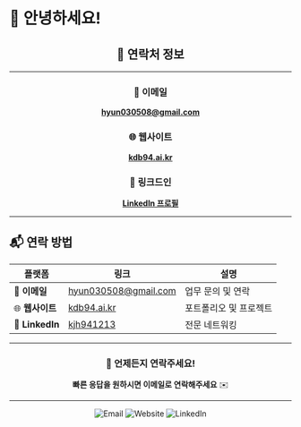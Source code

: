 # 👋 안녕하세요!

<div align="center">
  
## 🌟 연락처 정보

---

### 📧 이메일
**hyun030508@gmail.com**

### 🌐 웹사이트
**[kdb94.ai.kr](http://kdb94.ai.kr/)**

### 💼 링크드인
**[LinkedIn 프로필](https://www.linkedin.com/in/kjh941213/)**

---

</div>

## 📬 연락 방법

| 플랫폼 | 링크 | 설명 |
|--------|------|------|
| 📧 **이메일** | hyun030508@gmail.com | 업무 문의 및 연락 |
| 🌐 **웹사이트** | [kdb94.ai.kr](http://kdb94.ai.kr/) | 포트폴리오 및 프로젝트 |
| 💼 **LinkedIn** | [kjh941213](https://www.linkedin.com/in/kjh941213/) | 전문 네트워킹 |

---

<div align="center">
  
### 🤝 언제든지 연락주세요!

**빠른 응답을 원하시면 이메일로 연락해주세요** ✉️

</div>

---

<div align="center">
  <img src="https://img.shields.io/badge/Email-hyun030508@gmail.com-red?style=for-the-badge&logo=gmail&logoColor=white" alt="Email" />
  <img src="https://img.shields.io/badge/Website-kdb94.ai.kr-blue?style=for-the-badge&logo=safari&logoColor=white" alt="Website" />
  <img src="https://img.shields.io/badge/LinkedIn-kjh941213-0077B5?style=for-the-badge&logo=linkedin&logoColor=white" alt="LinkedIn" />
</div>
